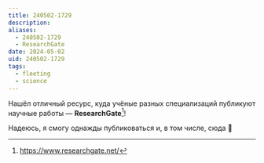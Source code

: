 ```yaml
---
title: 240502-1729
description: 
aliases:
  - 240502-1729
  - ResearchGate
date: 2024-05-02
uid: 240502-1729
tags:
  - fleeting
  - science
---
```

Нашёл отличный ресурс, куда учёные разных специализаций публикуют научные работы — **ResearchGate**[^src]!

Надеюсь, я смогу однажды публиковаться и, в том числе, сюда 🙏

<!-- ---

- [[Наука]]
- [[Картотека]] -->

[^src]: https://www.researchgate.net/
